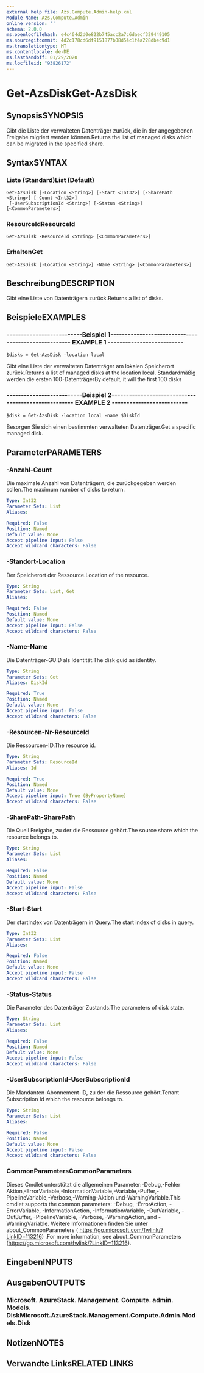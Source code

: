 ```yaml
---
external help file: Azs.Compute.Admin-help.xml
Module Name: Azs.Compute.Admin
online version: ''
schema: 2.0.0
ms.openlocfilehash: e4c464d2d0e822b745acc2a7c6daecf329449105
ms.sourcegitcommit: 4d2c178cd6df9151877b08d54c1f4a228dbec9d1
ms.translationtype: MT
ms.contentlocale: de-DE
ms.lasthandoff: 01/29/2020
ms.locfileid: "93826172"
---
```

# <span data-ttu-id="d3bab-101">Get-AzsDisk</span><span class="sxs-lookup"><span data-stu-id="d3bab-101">Get-AzsDisk</span></span>

## <span data-ttu-id="d3bab-102">Synopsis</span><span class="sxs-lookup"><span data-stu-id="d3bab-102">SYNOPSIS</span></span>
<span data-ttu-id="d3bab-103">Gibt die Liste der verwalteten Datenträger zurück, die in der angegebenen Freigabe migriert werden können.</span><span class="sxs-lookup"><span data-stu-id="d3bab-103">Returns the list of managed disks which can be migrated in the specified share.</span></span>

## <span data-ttu-id="d3bab-104">Syntax</span><span class="sxs-lookup"><span data-stu-id="d3bab-104">SYNTAX</span></span>

### <span data-ttu-id="d3bab-105">Liste (Standard)</span><span class="sxs-lookup"><span data-stu-id="d3bab-105">List (Default)</span></span>
```
Get-AzsDisk [-Location <String>] [-Start <Int32>] [-SharePath <String>] [-Count <Int32>]
 [-UserSubscriptionId <String>] [-Status <String>] [<CommonParameters>]
```

### <span data-ttu-id="d3bab-106">ResourceId</span><span class="sxs-lookup"><span data-stu-id="d3bab-106">ResourceId</span></span>
```
Get-AzsDisk -ResourceId <String> [<CommonParameters>]
```

### <span data-ttu-id="d3bab-107">Erhalten</span><span class="sxs-lookup"><span data-stu-id="d3bab-107">Get</span></span>
```
Get-AzsDisk [-Location <String>] -Name <String> [<CommonParameters>]
```

## <span data-ttu-id="d3bab-108">Beschreibung</span><span class="sxs-lookup"><span data-stu-id="d3bab-108">DESCRIPTION</span></span>
<span data-ttu-id="d3bab-109">Gibt eine Liste von Datenträgern zurück.</span><span class="sxs-lookup"><span data-stu-id="d3bab-109">Returns a list of disks.</span></span>

## <span data-ttu-id="d3bab-110">Beispiele</span><span class="sxs-lookup"><span data-stu-id="d3bab-110">EXAMPLES</span></span>

### <span data-ttu-id="d3bab-111">--------------------------Beispiel 1--------------------------</span><span class="sxs-lookup"><span data-stu-id="d3bab-111">-------------------------- EXAMPLE 1 --------------------------</span></span>
```
$disks = Get-AzsDisk -location local
```

<span data-ttu-id="d3bab-112">Gibt eine Liste der verwalteten Datenträger am lokalen Speicherort zurück.</span><span class="sxs-lookup"><span data-stu-id="d3bab-112">Returns a list of managed disks at the location local.</span></span>
<span data-ttu-id="d3bab-113">Standardmäßig werden die ersten 100-Datenträger</span><span class="sxs-lookup"><span data-stu-id="d3bab-113">By default, it will the first 100 disks</span></span>

### <span data-ttu-id="d3bab-114">--------------------------Beispiel 2--------------------------</span><span class="sxs-lookup"><span data-stu-id="d3bab-114">-------------------------- EXAMPLE 2 --------------------------</span></span>
```
$disk = Get-AzsDisk -location local -name $DiskId
```

<span data-ttu-id="d3bab-115">Besorgen Sie sich einen bestimmten verwalteten Datenträger.</span><span class="sxs-lookup"><span data-stu-id="d3bab-115">Get a specific managed disk.</span></span>

## <span data-ttu-id="d3bab-116">Parameter</span><span class="sxs-lookup"><span data-stu-id="d3bab-116">PARAMETERS</span></span>

### <span data-ttu-id="d3bab-117">-Anzahl</span><span class="sxs-lookup"><span data-stu-id="d3bab-117">-Count</span></span>
<span data-ttu-id="d3bab-118">Die maximale Anzahl von Datenträgern, die zurückgegeben werden sollen.</span><span class="sxs-lookup"><span data-stu-id="d3bab-118">The maximum number of disks to return.</span></span>

```yaml
Type: Int32
Parameter Sets: List
Aliases: 

Required: False
Position: Named
Default value: None
Accept pipeline input: False
Accept wildcard characters: False
```

### <span data-ttu-id="d3bab-119">-Standort</span><span class="sxs-lookup"><span data-stu-id="d3bab-119">-Location</span></span>
<span data-ttu-id="d3bab-120">Der Speicherort der Ressource.</span><span class="sxs-lookup"><span data-stu-id="d3bab-120">Location of the resource.</span></span>

```yaml
Type: String
Parameter Sets: List, Get
Aliases: 

Required: False
Position: Named
Default value: None
Accept pipeline input: False
Accept wildcard characters: False
```

### <span data-ttu-id="d3bab-121">-Name</span><span class="sxs-lookup"><span data-stu-id="d3bab-121">-Name</span></span>
<span data-ttu-id="d3bab-122">Die Datenträger-GUID als Identität.</span><span class="sxs-lookup"><span data-stu-id="d3bab-122">The disk guid as identity.</span></span>

```yaml
Type: String
Parameter Sets: Get
Aliases: DiskId

Required: True
Position: Named
Default value: None
Accept pipeline input: False
Accept wildcard characters: False
```

### <span data-ttu-id="d3bab-123">-Resourcen-Nr</span><span class="sxs-lookup"><span data-stu-id="d3bab-123">-ResourceId</span></span>
<span data-ttu-id="d3bab-124">Die Ressourcen-ID.</span><span class="sxs-lookup"><span data-stu-id="d3bab-124">The resource id.</span></span>

```yaml
Type: String
Parameter Sets: ResourceId
Aliases: Id

Required: True
Position: Named
Default value: None
Accept pipeline input: True (ByPropertyName)
Accept wildcard characters: False
```

### <span data-ttu-id="d3bab-125">-SharePath</span><span class="sxs-lookup"><span data-stu-id="d3bab-125">-SharePath</span></span>
<span data-ttu-id="d3bab-126">Die Quell Freigabe, zu der die Ressource gehört.</span><span class="sxs-lookup"><span data-stu-id="d3bab-126">The source share which the resource belongs to.</span></span>

```yaml
Type: String
Parameter Sets: List
Aliases: 

Required: False
Position: Named
Default value: None
Accept pipeline input: False
Accept wildcard characters: False
```

### <span data-ttu-id="d3bab-127">-Start</span><span class="sxs-lookup"><span data-stu-id="d3bab-127">-Start</span></span>
<span data-ttu-id="d3bab-128">Der startIndex von Datenträgern in Query.</span><span class="sxs-lookup"><span data-stu-id="d3bab-128">The start index of disks in query.</span></span>

```yaml
Type: Int32
Parameter Sets: List
Aliases: 

Required: False
Position: Named
Default value: None
Accept pipeline input: False
Accept wildcard characters: False
```

### <span data-ttu-id="d3bab-129">-Status</span><span class="sxs-lookup"><span data-stu-id="d3bab-129">-Status</span></span>
<span data-ttu-id="d3bab-130">Die Parameter des Datenträger Zustands.</span><span class="sxs-lookup"><span data-stu-id="d3bab-130">The parameters of disk state.</span></span>

```yaml
Type: String
Parameter Sets: List
Aliases: 

Required: False
Position: Named
Default value: None
Accept pipeline input: False
Accept wildcard characters: False
```

### <span data-ttu-id="d3bab-131">-UserSubscriptionId</span><span class="sxs-lookup"><span data-stu-id="d3bab-131">-UserSubscriptionId</span></span>
<span data-ttu-id="d3bab-132">Die Mandanten-Abonnement-ID, zu der die Ressource gehört.</span><span class="sxs-lookup"><span data-stu-id="d3bab-132">Tenant Subscription Id which the resource belongs to.</span></span>

```yaml
Type: String
Parameter Sets: List
Aliases: 

Required: False
Position: Named
Default value: None
Accept pipeline input: False
Accept wildcard characters: False
```

### <span data-ttu-id="d3bab-133">CommonParameters</span><span class="sxs-lookup"><span data-stu-id="d3bab-133">CommonParameters</span></span>
<span data-ttu-id="d3bab-134">Dieses Cmdlet unterstützt die allgemeinen Parameter:-Debug,-Fehler Aktion,-ErrorVariable,-InformationVariable,-Variable,-Puffer,-PipelineVariable,-Verbose,-Warning-Aktion und-WarningVariable.</span><span class="sxs-lookup"><span data-stu-id="d3bab-134">This cmdlet supports the common parameters: -Debug, -ErrorAction, -ErrorVariable, -InformationAction, -InformationVariable, -OutVariable, -OutBuffer, -PipelineVariable, -Verbose, -WarningAction, and -WarningVariable.</span></span> <span data-ttu-id="d3bab-135">Weitere Informationen finden Sie unter about_CommonParameters ( https://go.microsoft.com/fwlink/?LinkID=113216) .</span><span class="sxs-lookup"><span data-stu-id="d3bab-135">For more information, see about_CommonParameters (https://go.microsoft.com/fwlink/?LinkID=113216).</span></span>

## <span data-ttu-id="d3bab-136">Eingaben</span><span class="sxs-lookup"><span data-stu-id="d3bab-136">INPUTS</span></span>

## <span data-ttu-id="d3bab-137">Ausgaben</span><span class="sxs-lookup"><span data-stu-id="d3bab-137">OUTPUTS</span></span>

### <span data-ttu-id="d3bab-138">Microsoft. AzureStack. Management. Compute. admin. Models. Disk</span><span class="sxs-lookup"><span data-stu-id="d3bab-138">Microsoft.AzureStack.Management.Compute.Admin.Models.Disk</span></span>

## <span data-ttu-id="d3bab-139">Notizen</span><span class="sxs-lookup"><span data-stu-id="d3bab-139">NOTES</span></span>

## <span data-ttu-id="d3bab-140">Verwandte Links</span><span class="sxs-lookup"><span data-stu-id="d3bab-140">RELATED LINKS</span></span>

